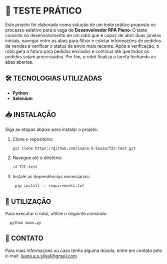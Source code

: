 # 🚀 TESTE PRÁTICO

Este projeto foi elaborado como solução de um teste prático proposto no processo seletivo para a vaga de **Desenvolvedor RPA Pleno**. O teste consiste no desenvolvimento de um robô que é capaz de abrir duas janelas iniciais, navegar entre as abas para filtrar e coletar informações de pedidos de vendas e verificar o status de envio mais recente. Após a verificação, o robô gera a fatura para pedidos enviados e continua até que todos os pedidos sejam processados. Por fim, o robô finaliza a tarefa fechando as abas abertas.

## 🛠️ TECNOLOGIAS UTILIZADAS

- **Python**
- **Selenium**

## 📥 INSTALAÇÃO

Siga as etapas abaixo para instalar o projeto:

1. Clone o repositório:
    ```bash
   git clone https://github.com/Luana-S-Souza/T2C-test.git
	```
2. Navegue até o diretório:
    ```bash
   cd T2C-test
	```
3. Instale as dependências necessárias:
   ```bash
    pip install -r requirements.txt
   ```
## 📝 UTILIZAÇÃO

Para executar o robô, utilize o seguinte comando:
  ```bash
	python main.py	
```
## 📧 CONTATO
Para mais informações ou caso tenha alguma dúvida, entre em contato pelo e-mail: luana.a.s.silva1@gmail.com

